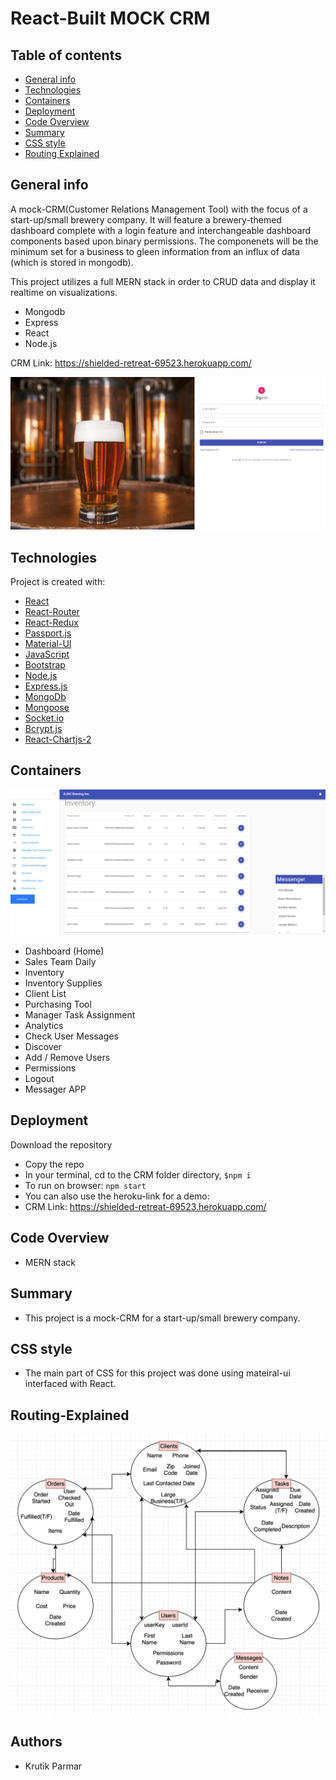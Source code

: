 
# React-Built MOCK CRM 

## Table of contents

- [General info](#general-info)
- [Technologies](#Technologies)
- [Containers](#Containers)
- [Deployment](#Deployment)
- [Code Overview](#Code-Overview)
- [Summary](#Summary)
- [CSS style](#CSS-style)
- [Routing Explained](#Routing-Explained)


## General info

A mock-CRM(Customer Relations Management Tool) with the focus of a start-up/small brewery company. It will feature a brewery-themed dashboard complete with a login feature and interchangeable dashboard components based upon binary permissions. The componenets will be the minimum set for a business to gleen information from an influx of data (which is stored in mongodb). 

This project utilizes a full MERN stack in order to CRUD data and display it realtime on visualizations. 
- Mongodb
- Express
- React
- Node.js

CRM Link: https://shielded-retreat-69523.herokuapp.com/

![Image](client/public/assets/images/loginScreen.png)

## Technologies

Project is created with:

- [React](https://reactjs.org/)
- [React-Router](https://reacttraining.com/react-router/)
- [React-Redux](https://react-redux.js.org/)
- [Passport.js](http://www.passportjs.org/)
- [Material-UI](https://material-ui.com/)
- [JavaScript](https://www.javascript.com/)
- [Bootstrap](https://getbootstrap.com/)
- [Node.js](https://nodejs.org/)
- [Express.js](https://expressjs.com/)
- [MongoDb](https://www.mongodb.com/)
- [Mongoose](https://mongoosejs.com/)
- [Socket.io](https://socket.io/)
- [Bcrypt.js](https://www.npmjs.com/package/bcrypt)
- [React-Chartjs-2](https://github.com/jerairrest/react-chartjs-2)

## Containers

![Image](client/public/assets/images/Dashboard.png)

- Dashboard (Home)
- Sales Team Daily
- Inventory
- Inventory Supplies
- Client List
- Purchasing Tool
- Manager Task Assignment
- Analytics 
- Check User Messages
- Discover 
- Add / Remove Users
- Permissions
- Logout
- Messager APP

## Deployment

Download the repository

- Copy the repo
- In your terminal, cd to the CRM folder directory, `$npm i`
- To run on browser: `npm start`
- You can also use the heroku-link for a demo:
- CRM Link: https://shielded-retreat-69523.herokuapp.com/

## Code Overview

- MERN stack

## Summary

- This project is a mock-CRM for a start-up/small brewery company. 

## CSS style

- The main part of CSS for this project was done using mateiral-ui interfaced with React. 


## Routing-Explained

![Image](client/public/assets/images/Routing.png)

## Authors

- Krutik Parmar






